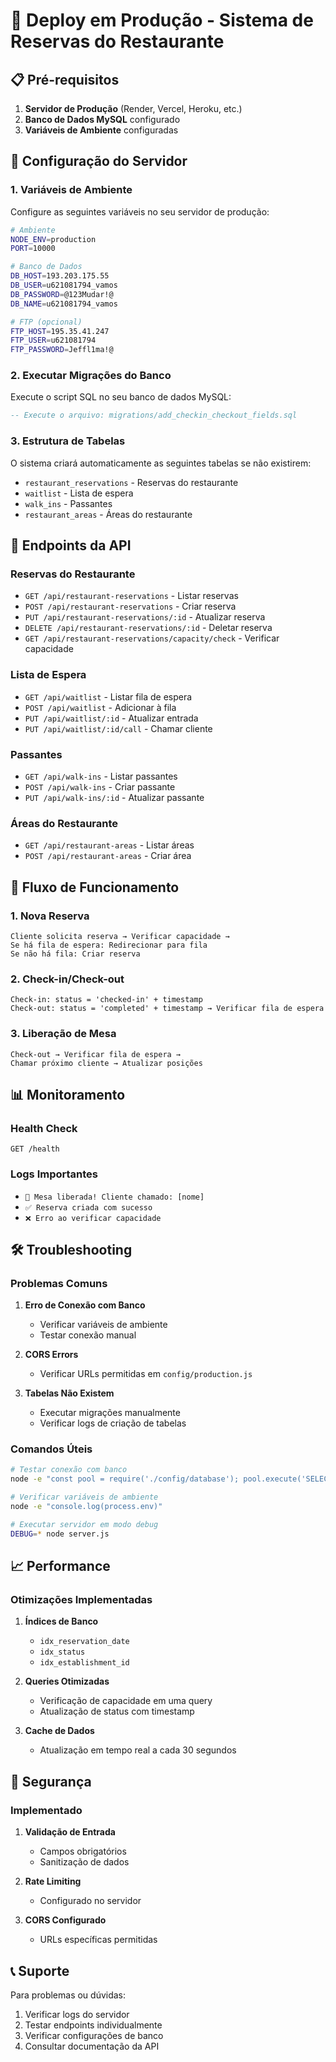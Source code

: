 # 🚀 Deploy em Produção - Sistema de Reservas do Restaurante

## 📋 Pré-requisitos

1. **Servidor de Produção** (Render, Vercel, Heroku, etc.)
2. **Banco de Dados MySQL** configurado
3. **Variáveis de Ambiente** configuradas

## 🔧 Configuração do Servidor

### 1. Variáveis de Ambiente

Configure as seguintes variáveis no seu servidor de produção:

```bash
# Ambiente
NODE_ENV=production
PORT=10000

# Banco de Dados
DB_HOST=193.203.175.55
DB_USER=u621081794_vamos
DB_PASSWORD=@123Mudar!@
DB_NAME=u621081794_vamos

# FTP (opcional)
FTP_HOST=195.35.41.247
FTP_USER=u621081794
FTP_PASSWORD=Jeffl1ma!@
```

### 2. Executar Migrações do Banco

Execute o script SQL no seu banco de dados MySQL:

```sql
-- Execute o arquivo: migrations/add_checkin_checkout_fields.sql
```

### 3. Estrutura de Tabelas

O sistema criará automaticamente as seguintes tabelas se não existirem:

- `restaurant_reservations` - Reservas do restaurante
- `waitlist` - Lista de espera
- `walk_ins` - Passantes
- `restaurant_areas` - Áreas do restaurante

## 🎯 Endpoints da API

### Reservas do Restaurante

- `GET /api/restaurant-reservations` - Listar reservas
- `POST /api/restaurant-reservations` - Criar reserva
- `PUT /api/restaurant-reservations/:id` - Atualizar reserva
- `DELETE /api/restaurant-reservations/:id` - Deletar reserva
- `GET /api/restaurant-reservations/capacity/check` - Verificar capacidade

### Lista de Espera

- `GET /api/waitlist` - Listar fila de espera
- `POST /api/waitlist` - Adicionar à fila
- `PUT /api/waitlist/:id` - Atualizar entrada
- `PUT /api/waitlist/:id/call` - Chamar cliente

### Passantes

- `GET /api/walk-ins` - Listar passantes
- `POST /api/walk-ins` - Criar passante
- `PUT /api/walk-ins/:id` - Atualizar passante

### Áreas do Restaurante

- `GET /api/restaurant-areas` - Listar áreas
- `POST /api/restaurant-areas` - Criar área

## 🔄 Fluxo de Funcionamento

### 1. Nova Reserva
```
Cliente solicita reserva → Verificar capacidade → 
Se há fila de espera: Redirecionar para fila
Se não há fila: Criar reserva
```

### 2. Check-in/Check-out
```
Check-in: status = 'checked-in' + timestamp
Check-out: status = 'completed' + timestamp → Verificar fila de espera
```

### 3. Liberação de Mesa
```
Check-out → Verificar fila de espera → 
Chamar próximo cliente → Atualizar posições
```

## 📊 Monitoramento

### Health Check
```
GET /health
```

### Logs Importantes
- `🔔 Mesa liberada! Cliente chamado: [nome]`
- `✅ Reserva criada com sucesso`
- `❌ Erro ao verificar capacidade`

## 🛠️ Troubleshooting

### Problemas Comuns

1. **Erro de Conexão com Banco**
   - Verificar variáveis de ambiente
   - Testar conexão manual

2. **CORS Errors**
   - Verificar URLs permitidas em `config/production.js`

3. **Tabelas Não Existem**
   - Executar migrações manualmente
   - Verificar logs de criação de tabelas

### Comandos Úteis

```bash
# Testar conexão com banco
node -e "const pool = require('./config/database'); pool.execute('SELECT 1').then(() => console.log('OK')).catch(console.error)"

# Verificar variáveis de ambiente
node -e "console.log(process.env)"

# Executar servidor em modo debug
DEBUG=* node server.js
```

## 📈 Performance

### Otimizações Implementadas

1. **Índices de Banco**
   - `idx_reservation_date`
   - `idx_status`
   - `idx_establishment_id`

2. **Queries Otimizadas**
   - Verificação de capacidade em uma query
   - Atualização de status com timestamp

3. **Cache de Dados**
   - Atualização em tempo real a cada 30 segundos

## 🔐 Segurança

### Implementado

1. **Validação de Entrada**
   - Campos obrigatórios
   - Sanitização de dados

2. **Rate Limiting**
   - Configurado no servidor

3. **CORS Configurado**
   - URLs específicas permitidas

## 📞 Suporte

Para problemas ou dúvidas:
1. Verificar logs do servidor
2. Testar endpoints individualmente
3. Verificar configurações de banco
4. Consultar documentação da API







